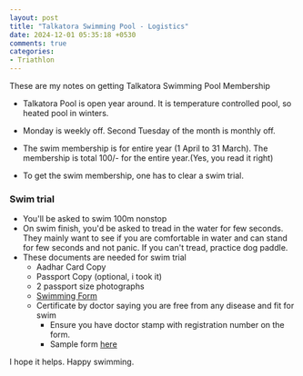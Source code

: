```yaml
---
layout: post
title: "Talkatora Swimming Pool - Logistics"
date: 2024-12-01 05:35:18 +0530
comments: true
categories: 
- Triathlon
---
```


<!--more-->

These are my notes on getting Talkatora Swimming Pool Membership

* Talkatora Pool is open year around. It is temperature controlled pool, so heated pool in winters.

* Monday is weekly off. Second Tuesday of the month is monthly off.

* The swim membership is for entire year (1 April to 31 March). The membership is total 100/- for the entire year.(Yes, you read it right)

* To get the swim membership, one has to clear a swim trial. 

  

### Swim trial

* You'll be asked to swim 100m nonstop
* On swim finish, you'd be asked to tread in the water for few seconds. They mainly want to see if you are comfortable in water and can stand for few seconds and not panic. If you can't tread, practice dog paddle.
* These documents are needed for swim trial
  * Aadhar Card Copy
  * Passport Copy (optional, i took it)
  * 2 passport size photographs
  * [Swimming Form](https://drive.google.com/file/d/1Adt6cRnI4ju3-Vhehql-0U-pDGrcrGzn/view?usp=sharing) 
  * Certificate by doctor saying you are free from any disease and fit for swim 
    * Ensure you have doctor stamp with registration number on the form.
    * Sample form [here](https://docs.google.com/document/d/1Ad1DqWLUUfAiKhdL0EdgZeuqx7devWvx/edit?usp=sharing&ouid=102157091472612773313&rtpof=true&sd=true)



I hope it helps. Happy swimming.

